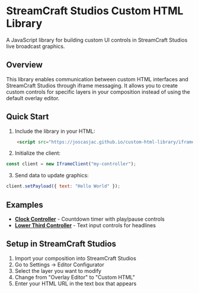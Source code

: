 # StreamCraft Studios Custom HTML Library

A JavaScript library for building custom UI controls in StreamCraft Studios live broadcast graphics.

## Overview

This library enables communication between custom HTML interfaces and StreamCraft Studios through iframe messaging. It allows you to create custom controls for specific layers in your composition instead of using the default overlay editor.



## Quick Start

1. Include the library in your HTML:
```html
    <script src="https://joscasjac.github.io/custom-html-library/iframe-client.js"></script>
```

2. Initialize the client:
```javascript
const client = new IframeClient("my-controller");
```

3. Send data to update graphics:
```javascript
client.setPayload({ text: "Hello World" });
```



## Examples

- **[Clock Controller](https://github.com/joscasjac/pagadito-integration-ghl)** - Countdown timer with play/pause controls
- **[Lower Third Controller](https://github.com/joscasjac/iframe-example-l3)** - Text input controls for headlines

## Setup in StreamCraft Studios

1. Import your composition into StreamCraft Studios
2. Go to Settings → Editor Configurator
3. Select the layer you want to modify
4. Change from "Overlay Editor" to "Custom HTML"
5. Enter your HTML URL in the text box that appears





